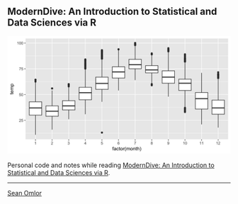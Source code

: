 ## ModernDive: An Introduction to Statistical and Data Sciences via R

[![Book cover](cover.png)](https://ismayc.github.io/moderndiver-book/index.html)

Personal code and notes while reading [ModernDive: An Introduction to Statistical and Data Sciences via R](https://ismayc.github.io/moderndiver-book/index.html).

---
[Sean Omlor](http://seanomlor.com)
